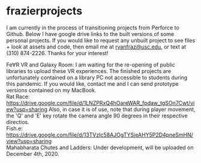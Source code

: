 # frazierprojects
I am currently in the process of transitioning projects from Perforce to Github. Below I have google drive links to the built versions of some personal projects. If you would like to request any unbuilt project to see files + look at assets and code, then email me at ryanfraz@usc.edu, or text at (310) 874-2226. Thanks for your interest! 

Fe∀R VR and Galaxy Room: I am waiting for the re-opening of public libraries to upload these VR experiences. The finished projects are unfortunately contained on a library PC not accessible to students during this pandemic. If you would like, contact me and I can send prototype versions contained on my MacBook.\
Rat Race: https://drive.google.com/file/d/1LNZPRxQ4hOareWAR_fpdaw_tgSOn7Cwt/view?usp=sharing Also, in case it is of use, note that during player movement, the 'Q' and 'E' key rotate the camera angle 90 degrees in their respective directios. \
Fish.e: https://drive.google.com/file/d/13TVzIc58AJOgTYSieAHY5P2D4pneSmHN/view?usp=sharing \
Mahabharata Chutes and Ladders: Under development, will be uploaded on December 4th, 2020.
